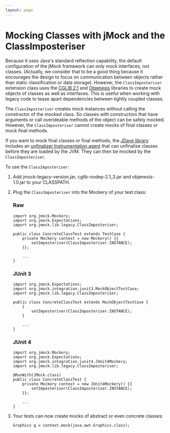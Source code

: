 ```yaml
---
layout: page
---
```

Mocking Classes with jMock and the ClassImposteriser
====================================================

Because it uses Java's standard reflection capability, the default configuration of the jMock framework can only mock interfaces, not classes. (Actually, we consider that to be a good thing because it encourages the design to focus on communication between objects rather than static classification or data storage). However, the `ClassImposteriser` extension class uses the [CGLIB 2.1](http://cglib.sourceforge.net) and [Objenesis](http://code.google.com/p/objenesis/) libraries to create mock objects of classes as well as interfaces. This is useful when working with legacy code to tease apart dependencies between tightly coupled classes.

The `ClassImposteriser` creates mock instances *without* calling the constructor of the mocked class. So classes with constructors that have arguments or call overideable methods of the object can be safely mocked. However, the `ClassImposteriser` cannot create mocks of final classes or mock final methods.

If you want to mock final classes or final methods, the [JDave library](http://www.jdave.org) includes an [unfinalizer Instrumentation agent](http://www.jdave.org/documentation.html#mocking) that can unfinalise classes before they are loaded by the JVM. They can then be mocked by the `ClassImposteriser`.

To use the `ClassImposteriser`:

1.  Add jmock-legacy-<span class="Version 2">version</span>.jar, cglib-nodep-2.1\_3.jar and objenesis-1.0.jar to your CLASSPATH.
2.  Plug the `ClassImposteriser` into the Mockery of your test class:
    ### Raw

    ``` Source
    import org.jmock.Mockery;
    import org.jmock.Expectations;
    import org.jmock.lib.legacy.ClassImposteriser;

    public class ConcreteClassTest extends TestCase {
        private Mockery context = new Mockery() {{
            setImposteriser(ClassImposteriser.INSTANCE);
        }};
        
        ...
    }
    ```

    ### JUnit 3

    ``` Source
    import org.jmock.Expectations;
    import org.jmock.integration.junit3.MockObjectTestCase;
    import org.jmock.lib.legacy.ClassImposteriser;

    public class ConcreteClassTest extends MockObjectTestCase {
        {
            setImposteriser(ClassImposteriser.INSTANCE);
        }
        
        ...
    }
    ```

    ### JUnit 4

    ``` Source
    import org.jmock.Mockery;
    import org.jmock.Expectations;
    import org.jmock.integration.junit4.JUnit4Mockery;
    import org.jmock.lib.legacy.ClassImposteriser;

    @RunWith(JMock.class)
    public class ConcreteClassTest {
        private Mockery context = new JUnit4Mockery() {{
            setImposteriser(ClassImposteriser.INSTANCE);
        }};
        
        ...
    }
    ```

3.  Your tests can now create mocks of abstract or even concrete classes:

    ``` Source
    Graphics g = context.mock(java.awt.Graphics.class);
    ```
